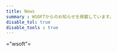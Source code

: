 ```yaml
---
title: News
summary : WSOFTからのお知らせを掲載しています。
disable_tol: true
disable_tools : true
---
```


="wsoft"=
